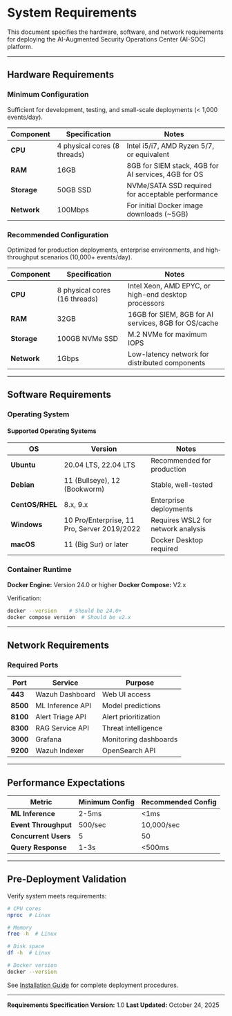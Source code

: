 # System Requirements

This document specifies the hardware, software, and network requirements for deploying the AI-Augmented Security Operations Center (AI-SOC) platform.

---

## Hardware Requirements

### Minimum Configuration

Sufficient for development, testing, and small-scale deployments (< 1,000 events/day).

| Component | Specification | Notes |
|-----------|---------------|-------|
| **CPU** | 4 physical cores (8 threads) | Intel i5/i7, AMD Ryzen 5/7, or equivalent |
| **RAM** | 16GB | 8GB for SIEM stack, 4GB for AI services, 4GB for OS |
| **Storage** | 50GB SSD | NVMe/SATA SSD required for acceptable performance |
| **Network** | 100Mbps | For initial Docker image downloads (~5GB) |

### Recommended Configuration

Optimized for production deployments, enterprise environments, and high-throughput scenarios (10,000+ events/day).

| Component | Specification | Notes |
|-----------|---------------|-------|
| **CPU** | 8 physical cores (16 threads) | Intel Xeon, AMD EPYC, or high-end desktop processors |
| **RAM** | 32GB | 16GB for SIEM, 8GB for AI services, 8GB for OS/cache |
| **Storage** | 100GB NVMe SSD | M.2 NVMe for maximum IOPS |
| **Network** | 1Gbps | Low-latency network for distributed components |

---

## Software Requirements

### Operating System

#### Supported Operating Systems

| OS | Version | Notes |
|----|---------|-------|
| **Ubuntu** | 20.04 LTS, 22.04 LTS | Recommended for production |
| **Debian** | 11 (Bullseye), 12 (Bookworm) | Stable, well-tested |
| **CentOS/RHEL** | 8.x, 9.x | Enterprise deployments |
| **Windows** | 10 Pro/Enterprise, 11 Pro, Server 2019/2022 | Requires WSL2 for network analysis |
| **macOS** | 11 (Big Sur) or later | Docker Desktop required |

### Container Runtime

**Docker Engine:** Version 24.0 or higher
**Docker Compose:** V2.x

Verification:
```bash
docker --version    # Should be 24.0+
docker compose version  # Should be v2.x
```

---

## Network Requirements

### Required Ports

| Port | Service | Purpose |
|------|---------|---------|
| **443** | Wazuh Dashboard | Web UI access |
| **8500** | ML Inference API | Model predictions |
| **8100** | Alert Triage API | Alert prioritization |
| **8300** | RAG Service API | Threat intelligence |
| **3000** | Grafana | Monitoring dashboards |
| **9200** | Wazuh Indexer | OpenSearch API |

---

## Performance Expectations

| Metric | Minimum Config | Recommended Config |
|--------|----------------|-------------------|
| **ML Inference** | 2-5ms | <1ms |
| **Event Throughput** | 500/sec | 10,000/sec |
| **Concurrent Users** | 5 | 50 |
| **Query Response** | 1-3s | <500ms |

---

## Pre-Deployment Validation

Verify system meets requirements:

```bash
# CPU cores
nproc  # Linux

# Memory
free -h  # Linux

# Disk space
df -h  # Linux

# Docker version
docker --version
```

See [Installation Guide](installation.md) for complete deployment procedures.

---

**Requirements Specification Version:** 1.0
**Last Updated:** October 24, 2025

